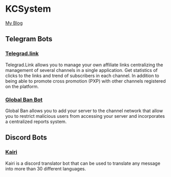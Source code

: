 # KCSystem

[My Blog](https://kevincala.com/ "Kevin Cala Blog")

## Telegram Bots
### [Telegrad.link](https://telegrad.link/ "Telegrad")
Telegrad.Link allows you to manage your own affiliate links centralizing the management of several channels in a single application. Get statistics of clicks to the links and trend of subscribers in each channel. In addition to being able to promote cross promotion (PXP) with other channels registered on the platform.

### [Global Ban Bot](https://t.me/ggbanbot "Global Ban Bot")
Global Ban allows you to add your server to the channel network that allow you to restrict malicious users from accessing your server and incorporates a centralized reports system.

## Discord Bots
### [Kairi](https://kairi.kcsystem.dev/ "Kairi Translate Bot")
Kairi is a discord translator bot that can be used to translate any message into more than 30 different languages.
